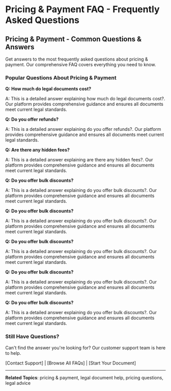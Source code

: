 # Pricing & Payment FAQ - Frequently Asked Questions

## Pricing & Payment - Common Questions & Answers

Get answers to the most frequently asked questions about pricing & payment. Our comprehensive FAQ covers everything you need to know.

### Popular Questions About Pricing & Payment

**Q: How much do legal documents cost?**

A: This is a detailed answer explaining how much do legal documents cost?. Our platform provides comprehensive guidance and ensures all documents meet current legal standards.

**Q: Do you offer refunds?**

A: This is a detailed answer explaining do you offer refunds?. Our platform provides comprehensive guidance and ensures all documents meet current legal standards.

**Q: Are there any hidden fees?**

A: This is a detailed answer explaining are there any hidden fees?. Our platform provides comprehensive guidance and ensures all documents meet current legal standards.

**Q: Do you offer bulk discounts?**

A: This is a detailed answer explaining do you offer bulk discounts?. Our platform provides comprehensive guidance and ensures all documents meet current legal standards.

**Q: Do you offer bulk discounts?**

A: This is a detailed answer explaining do you offer bulk discounts?. Our platform provides comprehensive guidance and ensures all documents meet current legal standards.

**Q: Do you offer bulk discounts?**

A: This is a detailed answer explaining do you offer bulk discounts?. Our platform provides comprehensive guidance and ensures all documents meet current legal standards.

**Q: Do you offer bulk discounts?**

A: This is a detailed answer explaining do you offer bulk discounts?. Our platform provides comprehensive guidance and ensures all documents meet current legal standards.

**Q: Do you offer bulk discounts?**

A: This is a detailed answer explaining do you offer bulk discounts?. Our platform provides comprehensive guidance and ensures all documents meet current legal standards.

### Still Have Questions?

Can't find the answer you're looking for? Our customer support team is here to help.

[Contact Support] | [Browse All FAQs] | [Start Your Document]

---

**Related Topics**: pricing & payment, legal document help, pricing questions, legal advice
